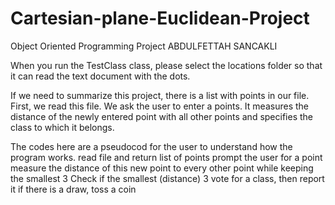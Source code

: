 # Cartesian-plane-Euclidean-Project
Object Oriented Programming Project
ABDULFETTAH SANCAKLI

When you run the TestClass class, 
please select the locations folder so that it can read the text document with the dots.

If we need to summarize this project, there is a list with points in our file.
First, we read this file.
We ask the user to enter a points.
It measures the distance of the newly entered point with all other points and specifies the class to which it belongs.
 
The codes here are a pseudocod for the user to understand how the program works.
	read file and return list of points
	prompt the user for a point
	measure the distance of this new point to every  other point
 	while keeping the smallest 3
	Check if the smallest (distance) 3 vote for a class, then
		report it
	if there is a draw, toss a coin
